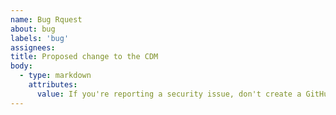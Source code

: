 ```yaml
---
name: Bug Rquest
about: bug
labels: 'bug'
assignees:
title: Proposed change to the CDM
body:
  - type: markdown
    attributes:
      value: If you're reporting a security issue, don't create a GitHub issue. Instead, visit https://contribute.freecodecamp.org/#/security.
---
```

